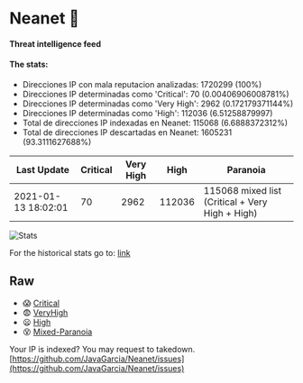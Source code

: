 # Neanet :hocho:
#### Threat intelligence feed
#### The stats:

- Direcciones IP con mala reputacion analizadas: 1720299 (100%)
- Direcciones IP determinadas como 'Critical':  70 (0.00406906008781%)
- Direcciones IP determinadas como 'Very High':  2962 (0.172179371144%)
- Direcciones IP determinadas como 'High':  112036 (6.51258879997)
- Total de direcciones IP indexadas en Neanet:  115068 (6.6888372312%)
- Total de direcciones IP descartadas en Neanet:  1605231 (93.3111627688%)

| Last Update | Critical | Very High | High | Paranoia |
| --- | --- | --- | --- | --- |
| 2021-01-13 18:02:01 | 70 | 2962 | 112036 | 115068 mixed list (Critical + Very High + High)|

![Stats](https://docs.google.com/spreadsheets/d/e/2PACX-1vSnaNMIXVabIpDJjufMlzH7poXnshF3mgd8Is1g9ytUEzVsP5my4Trn8f-xkoLLQ38xpL3HtmUexLo6/pubchart?oid=501124687&format=image)

For the historical stats go to: [link](/stats.csv)
## Raw
- :scream: [Critical](https://raw.githubusercontent.com/JavaGarcia/Neanet/master/blacklists/neanet_critical.txt)
- :fearful: [VeryHigh](https://raw.githubusercontent.com/JavaGarcia/Neanet/master/blacklists/neanet_veryHigh.txtt)
- :frowning: [High](https://raw.githubusercontent.com/JavaGarcia/Neanet/master/blacklists/neanet_high.txt)
- :dizzy_face: [Mixed-Paranoia](https://raw.githubusercontent.com/JavaGarcia/Neanet/master/blacklists/neanet_all.txt)


Your IP is indexed? You may request to takedown. [https://github.com/JavaGarcia/Neanet/issues](https://github.com/JavaGarcia/Neanet/issues)

















































































































































































































































































































































































































































































































































































































































































































































































































































































































































































































































































































































































































































































































































































































































































































































































































































































































































































































































































































































































































































































































































































































































































































































































































































































































































































































































































































































































































































































































































































































































































































































































































































































































































































































































































































































































































